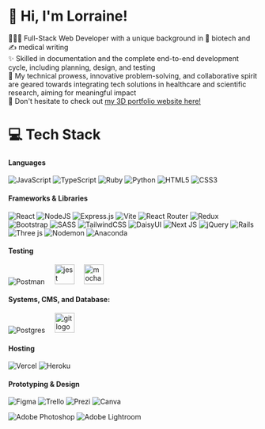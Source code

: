 # 🦦 Hi, I'm Lorraine!

👩🏻‍💻 Full-Stack Web Developer with a unique background in 🧬 biotech and ✍️ medical writing <br/> 
✨ Skilled in documentation and the complete end-to-end development cycle, including planning, design, and testing <br/> 
💖 My technical prowess, innovative problem-solving, and collaborative spirit are geared towards integrating tech solutions in healthcare and scientific research, aiming for meaningful impact <br/> 
🚨 Don't hesitate to check out <a href="https://lorraine-cai-portfolio.vercel.app/" target="_blank">my 3D portfolio website here!</a>


# 💻 Tech Stack

#### Languages 
![JavaScript](https://img.shields.io/badge/javascript-%23323330.svg?style=for-the-badge&logo=javascript&logoColor=%23F7DF1E)
![TypeScript](https://img.shields.io/badge/typescript-%23007ACC.svg?style=for-the-badge&logo=typescript&logoColor=white)
![Ruby](https://img.shields.io/badge/ruby-%23CC342D.svg?style=for-the-badge&logo=ruby&logoColor=white)
![Python](https://img.shields.io/badge/python-3670A0?style=for-the-badge&logo=python&logoColor=ffdd54)
![HTML5](https://img.shields.io/badge/html5-%23E34F26.svg?style=for-the-badge&logo=html5&logoColor=white) 
![CSS3](https://img.shields.io/badge/css3-%231572B6.svg?style=for-the-badge&logo=css3&logoColor=white)


#### Frameworks & Libraries
![React](https://img.shields.io/badge/react-%2320232a.svg?style=for-the-badge&logo=react&logoColor=%2361DAFB)
![NodeJS](https://img.shields.io/badge/node.js-6DA55F?style=for-the-badge&logo=node.js&logoColor=white)
![Express.js](https://img.shields.io/badge/express.js-%23404d59.svg?style=for-the-badge&logo=express&logoColor=%2361DAFB)
![Vite](https://img.shields.io/badge/vite-%23646CFF.svg?style=for-the-badge&logo=vite&logoColor=white)
![React Router](https://img.shields.io/badge/React_Router-CA4245?style=for-the-badge&logo=react-router&logoColor=white)
![Redux](https://img.shields.io/badge/redux-%23593d88.svg?style=for-the-badge&logo=redux&logoColor=white)
![Bootstrap](https://img.shields.io/badge/bootstrap-%238511FA.svg?style=for-the-badge&logo=bootstrap&logoColor=white)
![SASS](https://img.shields.io/badge/SASS-hotpink.svg?style=for-the-badge&logo=SASS&logoColor=white)
![TailwindCSS](https://img.shields.io/badge/tailwindcss-%2338B2AC.svg?style=for-the-badge&logo=tailwind-css&logoColor=white)
![DaisyUI](https://img.shields.io/badge/daisyui-5A0EF8?style=for-the-badge&logo=daisyui&logoColor=white)
![Next JS](https://img.shields.io/badge/Next-black?style=for-the-badge&logo=next.js&logoColor=white)
![jQuery](https://img.shields.io/badge/jquery-%230769AD.svg?style=for-the-badge&logo=jquery&logoColor=white)
![Rails](https://img.shields.io/badge/rails-%23CC0000.svg?style=for-the-badge&logo=ruby-on-rails&logoColor=white)
![Three js](https://img.shields.io/badge/threejs-black?style=for-the-badge&logo=three.js&logoColor=white)
![Nodemon](https://img.shields.io/badge/NODEMON-%23323330.svg?style=for-the-badge&logo=nodemon&logoColor=%BBDEAD)
![Anaconda](https://img.shields.io/badge/Anaconda-%2344A833.svg?style=for-the-badge&logo=anaconda&logoColor=white)
<!-- ![Webpack](https://img.shields.io/badge/webpack-%238DD6F9.svg?style=for-the-badge&logo=webpack&logoColor=black)   -->

#### Testing
![Postman](https://img.shields.io/badge/Postman-FF6C37?style=for-the-badge&logo=postman&logoColor=white)
<img width="12" />
<img src="https://cdn.jsdelivr.net/gh/devicons/devicon/icons/jest/jest-plain.svg" height="40" alt="jest logo"  />
<img width="12" />
<img src="https://cdn.jsdelivr.net/gh/devicons/devicon/icons/mocha/mocha-plain.svg" height="40" alt="mocha logo"  />

#### Systems, CMS, and Database:
![Postgres](https://img.shields.io/badge/postgres-%23316192.svg?style=for-the-badge&logo=postgresql&logoColor=white) 
<img width="12" />
<img src="https://cdn.jsdelivr.net/gh/devicons/devicon/icons/git/git-original.svg" height="40" alt="git logo"  />

#### Hosting
![Vercel](https://img.shields.io/badge/vercel-%23000000.svg?style=for-the-badge&logo=vercel&logoColor=white)
![Heroku](https://img.shields.io/badge/heroku-%23430098.svg?style=for-the-badge&logo=heroku&logoColor=white)

#### Prototyping & Design
![Figma](https://img.shields.io/badge/figma-%23F24E1E.svg?style=for-the-badge&logo=figma&logoColor=white)
![Trello](https://img.shields.io/badge/Trello-%23026AA7.svg?style=for-the-badge&logo=Trello&logoColor=white)
![Prezi](https://img.shields.io/badge/Prezi-%23000000.svg?style=for-the-badge&logo=Prezi&logoColor=white) 
![Canva](https://img.shields.io/badge/Canva-%2300C4CC.svg?style=for-the-badge&logo=Canva&logoColor=white)
<!-- ![Storybook](https://img.shields.io/badge/-Storybook-FF4785?style=for-the-badge&logo=storybook&logoColor=white)  -->
![Adobe Photoshop](https://img.shields.io/badge/adobe%20photoshop-%2331A8FF.svg?style=for-the-badge&logo=adobe%20photoshop&logoColor=white)
![Adobe Lightroom](https://img.shields.io/badge/Adobe%20Lightroom-31A8FF.svg?style=for-the-badge&logo=Adobe%20Lightroom&logoColor=white)  


<!-- # 📊 GitHub Stats -->
<!-- Github status from https://github.com/anuraghazra/github-readme-stats-->
<!-- ![](https://github-readme-stats.vercel.app/api/top-langs/?username=lorraineC26&theme=onedark&hide_border=true&include_all_commits=false&count_private=true&layout=compact) <br /> -->
<!-- ![Lorraine's GitHub stats](https://github-readme-stats.vercel.app/api?username=lorraineC26&theme=onedark&show_icons=true) <br/>-->
<!-- ![](https://github-profile-trophy.vercel.app/?username=lorraineC26&theme=onedark&no-frame=true&no-bg=false&margin-w=4) -->

